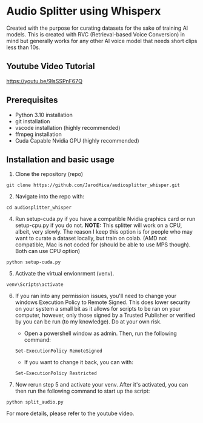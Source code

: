 # Audio Splitter using Whisperx
Created with the purpose for curating datasets for the sake of training AI models.  This is created with RVC (Retrieval-based Voice Conversion) in mind but generally works for any other AI voice model that needs short clips less than 10s.

## Youtube Video Tutorial
https://youtu.be/9lsSSPnF67Q

## Prerequisites
- Python 3.10 installation
- git installation
- vscode installation (highly recommended)
- ffmpeg installation
- Cuda Capable Nvidia GPU (highly recommended)

## Installation and basic usage
1. Clone the repository (repo)
```
git clone https://github.com/JarodMica/audiosplitter_whisper.git
```

2. Navigate into the repo with:
```
cd audiosplitter_whisper
``` 

4. Run setup-cuda.py if you have a compatible Nvidia graphics card or run setup-cpu.py if you do not. **NOTE:** This splitter will work on a CPU, albeit, very slowly.  The reason I keep this option is for people who may want to curate a dataset locally, but train on colab. (AMD not compatible, Mac is not coded for (should be able to use MPS though).  Both can use CPU option)

```
python setup-cuda.py
```

5. Activate the virtual envionrment (venv).
```
venv\Scripts\activate
```

6. If you ran into any permission issues, you'll need to change your windows Execution Policy to Remote Signed.  This does lower security on your system a small bit as it allows for scripts to be ran on your computer, however, only those signed by a Trusted Publisher or verified by you can be run (to my knowledge).  Do at your own risk.
    - Open a powershell window as admin.  Then, run the following command:

    ```
    Set-ExecutionPolicy RemoteSigned
    ```

    - If you want to change it back, you can with:
    ```
    Set-ExecutionPolicy Restricted
    ```

7. Now rerun step 5 and activate your venv.  After it's activated, you can then run the following command to start up the script:
```
python split_audio.py
```

For more details, please refer to the youtube video.
